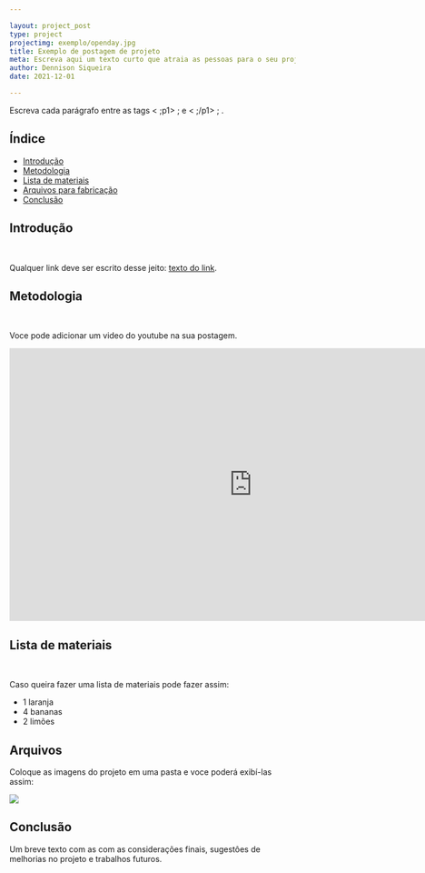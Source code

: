 ```yaml
---

layout: project_post
type: project
projectimg: exemplo/openday.jpg
title: Exemplo de postagem de projeto
meta: Escreva aqui um texto curto que atraia as pessoas para o seu projeto.
author: Dennison Siqueira
date: 2021-12-01

---
```



<P>Escreva cada parágrafo entre as tags &lt ;p1&gt ;  e &lt ;/p1&gt ; .</P>


<h2>Índice</h2> 
 <ul>
  <li><a href="#introducao">Introdução</a></li>
  <li><a href="#metodologia">Metodologia</a></li>
  <li><a href="#materiais">Lista de materiais</a></li>
  <li><a href="#arquivos">Arquivos para fabricação</a></li>
  <li><a href="#conclusao">Conclusão</a></li>
 </ul>
 
 <h2 id="introducao">Introdução</h2>

<br>
<P>Qualquer link deve ser escrito desse jeito: <a target="_blank" href="https://www.youtube.com"><u>texto do link</u></a>.</P>

 <h2 id="metodologia">Metodologia</h2>
<br>
<P>Voce pode adicionar um video do youtube na sua postagem.</P>
<iframe width="853" height="480" src="https://www.youtube.com/embed/QuDy0whLy-U" title="YouTube video player" frameborder="0" allow="accelerometer; autoplay; clipboard-write; encrypted-media; gyroscope; picture-in-picture" allowfullscreen></iframe>

 <h2 id="materiais">Lista de materiais</h2>
<br>
<P>Caso queira fazer uma lista de materiais pode fazer assim:</P>
<ul>
	<li>1 laranja</li>
	<li>4 bananas</li>
	<li>2 limões</li>
</ul>

 <h2 id="arquivos">Arquivos</h2>
<P>Coloque as imagens do projeto em uma pasta e voce poderá exibí-las assim:</P>
<img src="{{site.baseurl}}{{ site.url }}/img/projects/exemplo/openday.jpg">

 <h2 id="conclusao">Conclusão</h2>
<P>Um breve texto com as com as considerações finais, sugestôes de melhorias no projeto e trabalhos futuros.</P>
